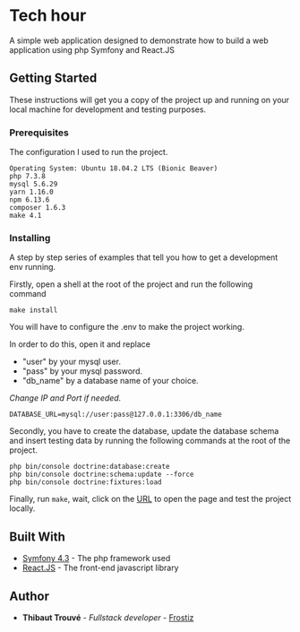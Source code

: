 # Tech hour

A simple web application designed to demonstrate how to build a web application using php Symfony and React.JS

## Getting Started

These instructions will get you a copy of the project up and running on your local machine for development and testing purposes.

### Prerequisites

The configuration I used to run the project. 

```
Operating System: Ubuntu 18.04.2 LTS (Bionic Beaver)
php 7.3.8
mysql 5.6.29
yarn 1.16.0
npm 6.13.6
composer 1.6.3
make 4.1
```

### Installing

A step by step series of examples that tell you how to get a development env running.

Firstly, open a shell at the root of the project and run the following command

```
make install
```

You will have to configure the .env to make the project working.

In order to do this, open it and replace
* "user" by your mysql user.
* "pass" by your mysql password.
* "db_name" by a database name of your choice.

_Change IP and Port if needed._
```
DATABASE_URL=mysql://user:pass@127.0.0.1:3306/db_name
```

Secondly, you have to create the database, update the database schema and insert testing data by running the following commands at the root of the project.
```
php bin/console doctrine:database:create
php bin/console doctrine:schema:update --force
php bin/console doctrine:fixtures:load
```

Finally, run  ``` make ```, wait, click on the [URL](http://localhost:8000) to open the page and test the project locally.

## Built With

* [Symfony 4.3](https://symfony.com/doc/4.3/index.html) - The php framework used
* [React.JS](https://en.reactjs.org/docs/getting-started.html) - The front-end javascript library


## Author

* **Thibaut Trouvé** - *Fullstack developer* - [Frostiz](https://github.com/frostiz)